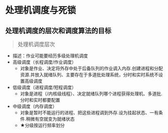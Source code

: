 # **处理机调度与死锁**

## **处理机调度的层次和调度算法的目标**
> <big> 处理机调度层次 </big>
- 描述：作业可能要经历多级处理机调度
- 高级调度（长程调度/作业调度）
  - 对象是作业、决定将外存中处于后备队列的作业调入内存.创建进程和分配资源.并放入就绪队列、主要存在于多道批处理系统，分时和实时系统不设置高级调度
- 低级调度（进程调度/短程调度）
  - 对象是进程（/内核级线程）、决定就绪队列哪个进程获得处理机、多道批.分时和实时都要配置
- 中级调度（内存调度）
  - 对象是暂时不能运行的进程、把这些进程调到外存.设为挂起状态、一有条件.稍微有空就变为就绪状态
  - ★分级按运行频率划分

